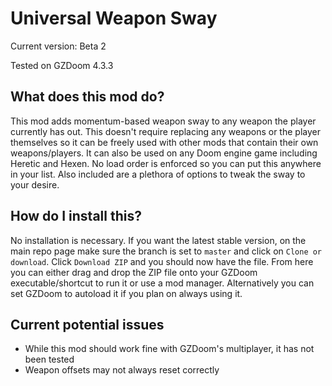 # Universal Weapon Sway
Current version: Beta 2

Tested on GZDoom 4.3.3

## What does this mod do?
This mod adds momentum-based weapon sway to any weapon the player currently has out. This doesn't require replacing any weapons or the player themselves so it can be freely used with other mods that contain their own weapons/players. It can also be used on any Doom engine game including Heretic and Hexen. No load order is enforced so you can put this anywhere in your list. Also included are a plethora of options to tweak the sway to your desire.

## How do I install this?
No installation is necessary. If you want the latest stable version, on the main repo page make sure the branch is set to `master` and click on `Clone or download`. Click `Download ZIP` and you should now have the file. From here you can either drag and drop the ZIP file onto your GZDoom executable/shortcut to run it or use a mod manager. Alternatively you can set GZDoom to autoload it if you plan on always using it.

## Current potential issues
- While this mod should work fine with GZDoom's multiplayer, it has not been tested
- Weapon offsets may not always reset correctly
